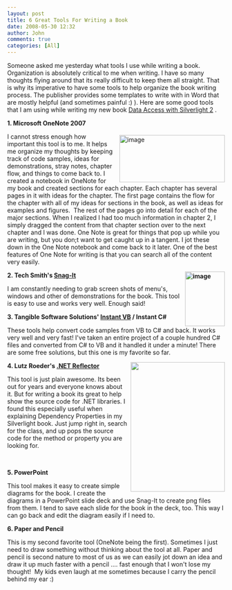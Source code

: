 ```yaml
---
layout: post
title: 6 Great Tools For Writing a Book
date: 2008-05-30 12:32
author: John
comments: true
categories: [All]
---
```

<p>Someone asked me yesterday what tools I use while writing a book. Organization is absolutely critical to me when writing. I have so many thoughts flying around that its really difficult to keep them all straight. That is why its imperative to have some tools to help organize the book writing process. The publisher provides some templates to write with in Word that are mostly helpful (and sometimes painful :) ). Here are some good tools that I am using while writing my new book <a href="/all/silverlight-2-book-cover-mock-up/">Data Access with Silverlight 2</a> . </p> <p><strong>1. Microsoft OneNote 2007</strong></p> <p><a href="/wp-content/uploads/files/media/image/WindowsLiveWriter/GreatToolsForWritingaBook_AA55/image_2.png"><img style="border-right: 0px; border-top: 0px; margin: 5px 0px 5px 10px; border-left: 0px; border-bottom: 0px" height="109" alt="image" src="/wp-content/uploads/files/media/image/WindowsLiveWriter/GreatToolsForWritingaBook_AA55/image_thumb.png" width="244" align="right" border="0"></a>I cannot stress enough how important this tool is to me. It helps me organize my thoughts by keeping track of code samples, ideas for demonstrations, stray notes, chapter flow, and things to come back to. I created a notebook in OneNote for my book and created sections for each chapter. Each chapter has several pages in it with ideas for the chapter. The first page contains the flow for the chapter with all of my ideas for sections in the book, as well as ideas for examples and figures.&nbsp; The rest of the pages go into detail for each of the major sections. When I realized I had too much information in chapter 2, I simply dragged the content from that chapter section over to the next chapter and I was done. One Note is great for things that pop up while you are writing, but you don;t want to get caught up in a tangent. I jot these down in the One Note notebook and come back to it later. One of the best features of One Note for writing is that you can search all of the content very easily.</p> <p><strong>2. Tech Smith's <a href="http://www.techsmith.com/screen-capture.asp">Snag-It<a href="/wp-content/uploads/files/media/image/WindowsLiveWriter/GreatToolsForWritingaBook_AA55/image_4.png"><img style="border-right: 0px; border-top: 0px; margin: 0px 0px 0px 5px; border-left: 0px; border-bottom: 0px" height="126" alt="image" src="/wp-content/uploads/files/media/image/WindowsLiveWriter/GreatToolsForWritingaBook_AA55/image_thumb_1.png" width="92" align="right" border="0"></a></a></strong></p> <p>I am constantly needing to grab screen shots of menu's, windows and other of demonstrations for the book. This tool is easy to use and works very well. Enough said! </p> <p><strong>3. Tangible Software Solutions' <a href="http://www.tangiblesoftwaresolutions.com/Product_Details/Instant_VB.htm">Instant VB</a> / Instant C#</strong></p> <p>These tools help convert code samples from VB to C# and back. It works very well and very fast! I've taken an entire project of a couple hundred C# files and converted from C# to VB and it handled it under a minute! There are some free solutions, but this one is my favorite so far.</p> <p><strong>4. Lutz Roeder's <a href="http://www.aisto.com/roeder/dotnet/">.NET Reflector<img style="margin: 0px 0px 0px 5px" height="299" src="http://www.hanselman.com/blog/content/binary/WindowsLiveWriter/Refector5ReleaseWorldDominationAssured_6BE/reflector58.png" width="218" align="right"></a></strong></p> <p>This tool is just plain awesome. Its been out for years and everyone knows about it. But for writing a book its great to help show the source code for .NET libraries. I found this especially useful when explaining Dependency Properties in my Silverlight book. Just jump right in, search for the class, and up pops the source code for the method or property you are looking for. </p> <p>&nbsp;</p> <p><strong>5. PowerPoint</strong></p> <p>This tool makes it easy to create simple diagrams for the book. I create the diagrams in a PowerPoint slide deck and use Snag-It to create png files from them. I tend to save each slide for the book in the deck, too. This way I can go back and edit the diagram easily if I need to.</p> <p><strong>6. Paper and Pencil</strong></p> <p>This is my second favorite tool (OneNote being the first). Sometimes I just need to draw something without thinking about the tool at all. Paper and pencil is second nature to most of us as we can easily jot down an idea and draw it up much faster with a pencil .... fast enough that I won't lose my thought!&nbsp; My kids even laugh at me sometimes because I carry the pencil behind my ear :)</p>

